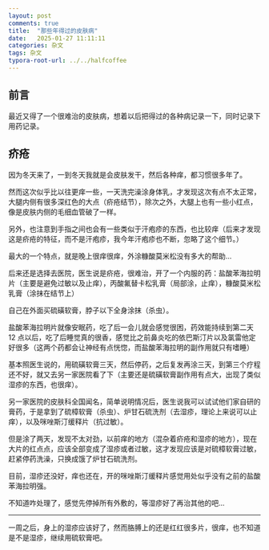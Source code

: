 ```yaml
---
layout: post
comments: true
title:  "那些年得过的皮肤病"
date:   2025-01-27 11:11:11
categories: 杂文
tags: 杂文
typora-root-url: ../../halfcoffee
---
```




## 前言

最近又得了一个很难治的皮肤病，想着以后把得过的各种病记录一下，同时记录下用药记录。

## 疥疮

因为冬天来了，一到冬天我就是会皮肤发干，然后各种痒，都习惯很多年了。

然而这次似乎比以往更痒一些，一天洗完澡涂身体乳，才发现这次有点不太正常，大腿内侧有很多深红色的大点（疥疮结节），除次之外，大腿上也有一些小红点，像是皮肤内侧的毛细血管破了一样。

另外，也注意到手指之间也会有一些类似于汗疱疹的东西，也比较痒（后来才发现这是疥疮的特征，而不是汗疱疹，我今年汗疱疹也不断，忽略了这个细节。）

最大的一个特点，就是晚上很痒很痒，外涂糠酸莫米松没有多大的帮助...

后来还是选择去医院，医生说是疥疮，很难治，开了一个内服的药：盐酸苯海拉明片（主要是避免过敏以及止痒），丙酸氟替卡松乳膏（局部涂，止痒），糠酸莫米松乳膏（涂抹在结节上）

自己在外面买硫磺软膏，脖子以下全身涂抹（杀虫）。

盐酸苯海拉明片就像安眠药，吃了后一会儿就会感觉很困，药效能持续到第二天 12 点以后，吃了后睡觉真的很香，感觉比之前鼻炎吃的依巴斯汀片以及氯雷他定好很多（这两个药都会让神经有点恍惚，而盐酸苯海拉明的副作用就只有嗜睡）



基本照医生说的，用硫磺软膏三天，然后停药，之后复发再涂三天，到第三个疗程还不好，就又去另一家医院看了下（主要还是硫磺软膏副作用有点大，出现了类似湿疹的东西，也很痒）。

另一家医院的皮肤科全国闻名，简单说明情况后，医生说我可以试试他们家自研的膏药，于是拿到了硫樟软膏（杀虫）、炉甘石硫洗剂（去湿疹，理论上来说可以止痒），以及咪唑斯汀缓释片（抗过敏）。

但是涂了两天，发现不太对劲，以前痒的地方（混杂着疥疮和湿疹的地方），现在大片的红点点，应该全部变成了湿疹或者过敏，这才发现应该是对硫樟软膏过敏，赶紧停药洗澡，只换成饿了炉甘石硫洗剂。

目前，湿疹还没好，痒也还在，开的咪唑斯汀缓释片感觉用处似乎没有之前的盐酸苯海拉明强。

不知道咋处理了，感觉先停掉所有外敷的，等湿疹好了再治其他的吧...

---

一周之后，身上的湿疹应该好了，然而胳膊上的还是红红很多片，很痒，也不知道是不是湿疹，继续用硫软膏吧。
